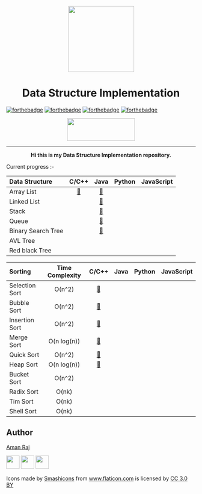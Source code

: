 <p align="center"><img src="https://image.flaticon.com/icons/svg/302/302389.svg" align="center" width="175"></p>
<h1 align="center">Data Structure Implementation</h1>

[![forthebadge](https://forthebadge.com/images/badges/made-with-c-plus-plus.svg)](https://forthebadge.com)
[![forthebadge](https://forthebadge.com/images/badges/made-with-java.svg)](https://forthebadge.com)
[![forthebadge](https://forthebadge.com/images/badges/made-with-python.svg)](https://forthebadge.com)
[![forthebadge](https://forthebadge.com/images/badges/made-with-javascript.svg)](https://forthebadge.com)
<p align="center">
  <img width="180" height="60" src="https://forthebadge.com/images/badges/built-with-love.svg">
</p>
<hr>
<p align="center"><b>Hi this is my Data Structure Implementation repository.</b>
</p>


Current progress :-


| Data Structure | C/C++ | Java | Python | JavaScript |
|:--------------|:----------------:|:----------------:|:----------------:|:-----------------:|
| Array List |   [📜](https://github.com/AmanRaj1608/DS-Implementation/tree/master/C%2B%2B/ArrayList)     |   [📜](https://github.com/AmanRaj1608/DS-Implementation/tree/master/Java/1_ArrayList)    |            |             |
| Linked List |         |   [📜](https://github.com/AmanRaj1608/DS-Implementation/tree/master/Java/2_LinkedList)     |            |             |
| Stack |               |    [📜](https://github.com/AmanRaj1608/DS-Implementation/tree/master/Java/3_Stack)   |            |             |
| Queue |               |    [📜](https://github.com/AmanRaj1608/DS-Implementation/tree/master/Java/4_Queue)    |            |             |
| Binary Search Tree |  |    [📜](https://github.com/AmanRaj1608/DS-Implementation/tree/master/Java/5_BST)      |            |             |
| AVL Tree |  |  |  |
| Red black Tree |  |  |  |



| Sorting | Time Complexity |C/C++ | Java | Python | JavaScript |
|:--------------|:----------------:|:----------------:|:----------------:|:-----------------:|:-----------------:|
| Selection Sort | O(n^2)      | [📜]() |    |      |     |
| Bubble Sort    | O(n^2)      | [📜]() |    |            |      |
| Insertion Sort | O(n^2)      | [📜]() |    |            |             |
| Merge Sort     | O(n log(n)) | [📜]() |    |  |  |
| Quick Sort     | O(n^2)      | [📜]() |    |            |             |
| Heap Sort      | O(n log(n)) | [📜]() |    |            |             |
| Bucket Sort    | O(n^2)      |        |     |  | |
| Radix Sort     | O(nk)       |        |     |  | |
| Tim Sort       | O(nk)       |        |     |  | |
| Shell Sort     | O(nk)       |        |     |  | |


## Author

[Aman Raj](https://github.com/amanraj1608)

[<img src="https://image.flaticon.com/icons/svg/185/185964.svg" width="35" padding="30">](https://linkedin.com/in/amanraj1608)
[<img src="https://image.flaticon.com/icons/svg/174/174855.svg" width="35" padding="30">](https://www.instagram.com/amanraj1608/)
[<img src="https://image.flaticon.com/icons/svg/145/145812.svg" width="35" padding="30">](https://twitter.com/amanraj1608)


<div>Icons made by <a href="https://www.flaticon.com/authors/smashicons" title="Smashicons">Smashicons</a> from <a href="https://www.flaticon.com/" title="Flaticon">www.flaticon.com</a> is licensed by <a href="http://creativecommons.org/licenses/by/3.0/" title="Creative Commons BY 3.0" target="_blank">CC 3.0 BY</a></div>
